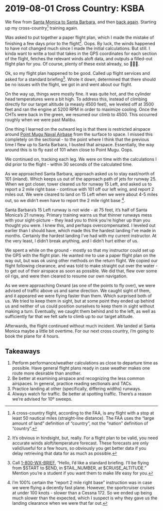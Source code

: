 # 2019-08-01 Cross Country: KSBA

We flew from [Santa Monica to Santa Barbara](https://flightaware.com/live/flight/N107BK/history/20190801/2001Z/KSMO/KSBA), and then [back again](https://flightaware.com/live/flight/N107BK/history/20190801/2111Z/KSBA/KSMO). Starting up my cross-country[^cross-country is shorter than you think] training again.

Was asked to put together a paper flight plan, which I made the mistake of finishing a few days prior to the flight[^flight plans need accurate wind/temps]. Oops. By luck, the winds happened to have not changed much since I made the initial calculations. But still. I kinda want to write a tool that takes in the GPS coordinates for each section of the flight, fetches the relevant winds aloft data, and outputs a filled-out flight plan for you. Of course, plenty of these exist already, so 🤷🏽‍♀️.

Ok, so my flight plan happened to be good. Called up flight services and asked for a standard briefing[^standard briefing]. Wrote it down, determined that there should be no issues with the flight, we got in and went about our flight.

On the way up, things were mostly fine. It was quite hot, and the cylinder head temperatures were a bit high. To address this, instead of climbing directly for our target altitude (a measly 4500 feet), we leveled off at 3500 feet and ran the engine at 5200 RPM in order to maximize cooling. Once the CHTs were back in the green, we resumed our climb to 4500. This occurred roughly when we were past Malibu.

One thing I learned on the outward leg is that there is restricted airspace around [Point Mugu Naval Airbase](https://www.airnav.com/airport/KNTD) from the surface to space. I missed this completely on the sectional - to the point where I think that the previous time I flew up to Santa Barbara, I busted that airspace. Essentially, the way around this is to fly east of 101 when close to Point Mugu. Oops.

We continued on, tracking each leg. We were on time with the calculations I did prior to the flight - within 30 seconds of the calculated time.

As we approached Santa Barbara, approach asked us to stay east/north of 101 (inland). Which keeps us out of the approach path of jets for runway 25. When we got closer, tower cleared us for runway 15 Left, and asked us to report a 2 mile right base - continue with 101 off our left wing, and report 2 miles out. We were cleared to land on 15 Left when we were about 4-5 miles out, so we didn’t even have to report the 2 mile right base [^yay slow planes].

Santa Barbara’s 15 Left runway is not wide - at 75 feet, it’s half of Santa Monica’s 21 runway. Primary training warns us that thinner runways mess with your sight-picture - they lead you to think you’re higher up than you thought you were. I knew this, and perhaps overcompensated. I leveled out earlier than I should have, which made this the hardest landing I’ve made in months. Certainly the hardest landing I’ve had with my current instructor. At the very least, I didn’t break anything, and I didn’t hurt either of us.

We spent a while on the ground - mostly so that my instructor could set up the GPS with the flight plan. He wanted me to use a paper flight plan on the way out, but was ok using other methods on the return flight. We copied our flight following clearance, and was told to make straight out over the water - to get out of their airspace as soon as possible. We did that, flew over some oil rigs, and were then cleared to resume our own navigation.

As we were approaching Oxnard (as one of the points to fly over), we were advised of traffic above us and same direction. We caught sight of them, and it appeared we were flying faster than them. Which surprised both of us. We tried to keep them in sight, but at some point they ended up behind us and neither of us could position ourselves to keep them in sight without making a turn. Eventually, we caught them behind and to the left, as well as sufficiently far that we felt safe to climb up to our target altitude.

Afterwards, the flight continued without much incident. We landed at Santa Monica maybe a little bit overtime. For our next cross country, I’m going to book the plane for 4 hours.

## Takeaways

1. Perform performance/weather calculations as close to departure time as possible. Have general flight plans ready in case weather makes one route more desirable than another.
2. Be better at examining airspace and recognizing the less common airspaces. In general, practice reading sectionals and TACs.
3. Practice landing at other (specifically, differing widths) runways.
4. Always watch for traffic. Be better at spotting traffic. There’s a reason we’re advised for 10º sweeps.

[^cross-country is shorter than you think]: A cross-country flight, according to the FAA, is any flight with a stop at least 50 nautical miles (straight-line distance). The FAA uses the “large amount of land” definition of “country”, not the “nation” definition of “country”.

[^flight plans need accurate wind/temps]: It’s obvious in hindsight, but, really. For a flight plan to be valid, you need accurate winds aloft/temperature forecast. These forecasts are only valid/useful for a few hours, so obviously you get better data if you delay retrieving that data for as much as possible.

[^standard briefing]: Call [1-800-WX-BRIEF](tel://18009927433), “Hello, I’d like a standard briefing. I’ll be flying from $START to $END, in $TAIL_NUMBER, at $CRUISE_ALTITUDE.” Mention you’re a student if you want them to make life easy for you.

[^yay slow planes]: I’m 100% certain the “report 2 mile right base” instruction was in case we were flying a decently fast plane. However, the sportcruiser cruises at under 100 knots - slower than a Cessna 172. So we ended up being much slower than the expected, which I suspect is why they gave us the landing clearance when we were that far out.